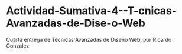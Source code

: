 # Actividad-Sumativa-4--T-cnicas-Avanzadas-de-Dise-o-Web
Cuarta entrega de Técnicas Avanzadas de Diseño Web, por Ricardo Gonzalez
